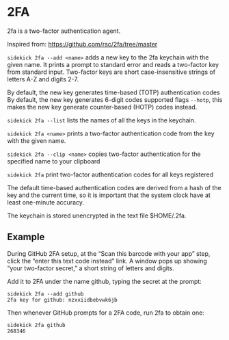 # 2FA

2fa is a two-factor authentication agent.

Inspired from: https://github.com/rsc/2fa/tree/master

`sidekick 2fa --add <name>` adds a new key to the 2fa keychain with the given name. 
It prints a prompt to standard error and reads a two-factor key from standard input. 
Two-factor keys are short case-insensitive strings of letters A-Z and digits 2-7.

By default, the new key generates time-based (TOTP) authentication codes
By default, the new key generates 6-digit codes
supported flags `--hotp`, this makes the new key generate counter-based (HOTP) codes instead.

`sidekick 2fa --list` lists the names of all the keys in the keychain.

`sidekick 2fa <name>` prints a two-factor authentication code from the key with the given name.

`sidekick 2fa --clip <name>` copies two-factor authentication for the specified name to your clipboard

`sidekick 2fa` print two-factor authentication codes for all keys registered

The default time-based authentication codes are derived from a hash of the key and the current time, so it is important that the system clock have at least one-minute accuracy.

The keychain is stored unencrypted in the text file $HOME/.2fa.

## Example

During GitHub 2FA setup, at the “Scan this barcode with your app” step,
click the “enter this text code instead” link.
A window pops up showing “your two-factor secret,” a short string of letters and digits.

Add it to 2FA under the name github, typing the secret at the prompt:
```shell
sidekick 2fa --add github
2fa key for github: nzxxiidbebvwk6jb
```

Then whenever GitHub prompts for a 2FA code, run 2fa to obtain one:

```shell 
sidekick 2fa github
268346
``` 